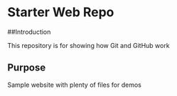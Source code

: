 # Starter Web Repo

##Introduction

This repository is for showing how Git and GitHub work

## Purpose

Sample website with plenty of files for demos
